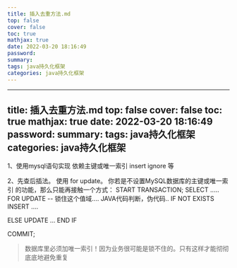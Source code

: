 ```yaml
---
title: 插入去重方法.md
top: false
cover: false
toc: true
mathjax: true
date: 2022-03-20 18:16:49
password:
summary:
tags: java持久化框架
categories: java持久化框架
---
```

---
title: 插入去重方法.md
top: false
cover: false
toc: true
mathjax: true
date: 2022-03-20 18:16:49
password:
summary:
tags: java持久化框架
categories: java持久化框架
---
1、使用mysql语句实现
依赖主键或唯一索引
insert ignore 等

2、先查后插法。 使用 for update。
你若是不设置MySQL数据库的主键或唯一索引 的功能，那么只能再接触一个方式：
START TRANSACTION;
SELECT ..... FOR UPDATE -- 锁住这个值域....
JAVA代码判断，伪代码..
IF NOT EXISTS
INSERT ....

ELSE
UPDATE ...
END IF

COMMIT;




>数据库里必须加唯一索引！因为业务很可能是锁不住的。只有这样才能彻彻底底地避免重复
